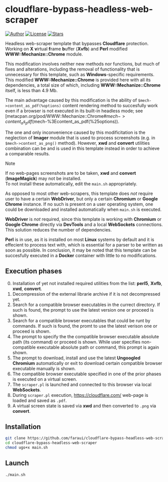 # cloudflare-bypass-headless-web-scraper
[![Author](https://img.shields.io/badge/Author-@faraui-lightgreen.svg)](https://github.com/faraui)
[![License](https://img.shields.io/badge/License-ISC-lightblue.svg)](https://raw.githubusercontent.com/faraui/cloudflare-bypass-headless-web-scraper/main/LICENSE.txt)
[![Stars](https://img.shields.io/badge/Stars->100-lightyellow.svg)](https://github.com/faraui/cloudflare-bypass-headless-web-scraper/stargazers)

Headless web-scraper template that bypasses **Cloudflare** protection. Working on **X** **v**irtual **f**rame **b**uffer (**Xvfb**) and **Perl** modified **WWW::Mechanize::Chrome** module.

This modification involves neither new methods nor functions, but much of fixes and alterations, including the removal of functionality that is unnecessary for this template, such as **Windows**-specific requirements. This modified **WWW::Mechanize::Chrome** is provided here with all its dependencies, a total size of which, including **WWW::Mechanize::Chrome** itself, is less than 4.9 Mb.

The main advantage caused by this modification is the ability of `$mech->content_as_pdf(%options)` content rendering method to succesfully work even if a browser is not executed in its built-in headless mode; see [metacpan.org/pod/WWW::Mechanize::Chrome#$mech->content_as_pdf(%options)](https://metacpan.org/pod/WWW::Mechanize::Chrome#$mech-%3Econtent_as_pdf(%25options)).

The one and only inconvenience caused by this modificitation is the neglection of **Imager** module that is used to process screenshots (e.g. in `$mech->content_as_png()` method). However, **xwd** and **convert** utilities combination can be and is used in this template instead in order to achieve a comparable results.

> [!NOTE]
> If no web-pages screenshots are to be taken, **xwd** and **convert** (**ImageMagick**) may not be installed.\
> To not install these automatically, edit the `main.sh` appropriately.

As opposed to most other web-scrapers, this template does *not* require user to have a certain **WebDriver**, but only a certain **Chromium** or **Google Chrome** instance. If no such is present on a user operating system, one could be downloaded and installed automatically when `main.sh` is executed.

**WebDriver** is *not* required, since this template is working with **Chromium** or **Google Chrome** directly via **DevTools** and a local **WebSockets** connections. This solution reduces the number of dependencies.

**Perl** is in use, as it is installed on most **Linux** systems by default and it is effecient to process text with, which is essential for a parser to be written as soon as possible. In conclusion, it may be noted that this template can be succesfully executed in a **Docker** container with little to no modifications.

## Execution phases
0. Installation of yet not installed required utilities from the list: **perl5**, **Xvfb**, **xwd**, **convert**.
1. Decompression of the external librarie archive if it is not decompressed yet.
2. Search for a compatible browser executables in the currect directory. If such is found, the prompt to use the latest version one or proceed is shown.
4. Search for a compatible browser executables that could be runt by commands. If such is found, the promt to use the latest verison one or proceed is shown.
6. The prompt to specify the the compatible browser executable absolute path (its command) or proceed is shown. While user specifies non-compatible executable absolute path or command, this prompt is again shown.
8. The prompt to download, install and use the latest **Ungoogled** **Chromium** automatically or exit to download certain compatible browser executable manually is shown.
9. The compatible browser executable specified in one of the prior phases is executed on a virtual screen.
10. The `scraper.pl` is launched and connected to this browser via local **WebSockets**.
11. During `scraper.pl` execution, https://cloudflare.com/ web-page is loaded and saved as `.pdf`.
12. A virtual screen state is saved via **xwd** and then converted to `.png` via **convert**.

## Installation
```bash
git clone https://github.com/faraui/cloudflare-bypass-headless-web-scraper.git
cd cloudflare-bypass-headless-web-scraper
chmod ugo+x main.sh
```

## Launch
```bash
./main.sh
```
